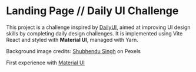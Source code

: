 # Landing Page // Daily UI Challenge

This project is a challenge inspired by [DailyUI](https://www.dailyui.co/), aimed at improving UI design skills by completing daily design challenges. It is implemented using Vite React and styled with **Material UI**, managed with Yarn.

Background image credits:
[Shubhendu Singh](https://www.pexels.com/pt-br/foto/acampamento-2439742/) on Pexels

First experience with [Material UI](https://mui.com/)
